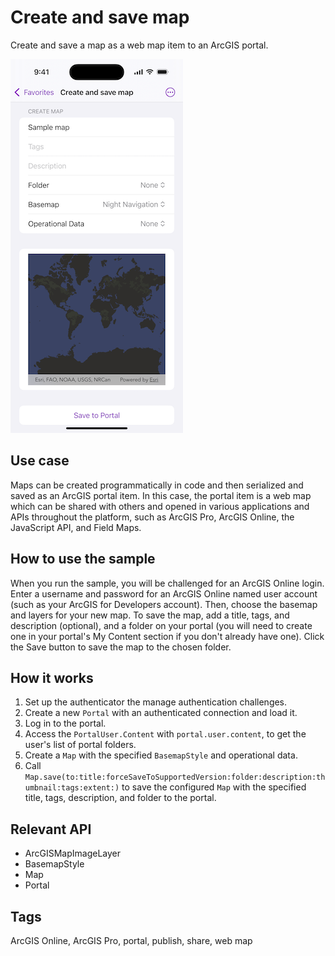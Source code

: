 # Create and save map

Create and save a map as a web map item to an ArcGIS portal.

![Image of create and save map](create-and-save-map.png)

## Use case

Maps can be created programmatically in code and then serialized and saved as an ArcGIS portal item. In this case, the portal item is a web map which can be shared with others and opened in various applications and APIs throughout the platform, such as ArcGIS Pro, ArcGIS Online, the JavaScript API, and Field Maps.

## How to use the sample

When you run the sample, you will be challenged for an ArcGIS Online login. Enter a username and password for an ArcGIS Online named user account (such as your ArcGIS for Developers account). Then, choose the basemap and layers for your new map. To save the map, add a title, tags, and description (optional), and a folder on your portal (you will need to create one in your portal's My Content section if you don't already have one). Click the Save button to save the map to the chosen folder.

## How it works

1. Set up the authenticator the manage authentication challenges.
2. Create a new `Portal` with an authenticated connection and load it.
3. Log in to the portal.
4. Access the `PortalUser.Content` with `portal.user.content`, to get the user's list of portal folders.
5. Create a `Map` with the specified `BasemapStyle` and operational data.
6. Call `Map.save(to:title:forceSaveToSupportedVersion:folder:description:thumbnail:tags:extent:)` to save the configured `Map` with the specified title, tags, description, and folder to the portal.

## Relevant API

* ArcGISMapImageLayer
* BasemapStyle
* Map
* Portal

## Tags

ArcGIS Online, ArcGIS Pro, portal, publish, share, web map
